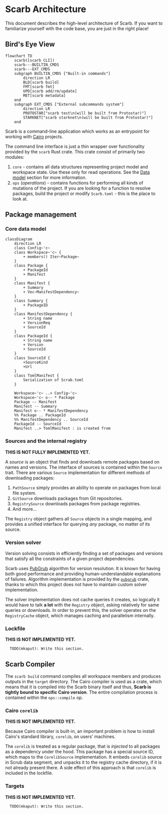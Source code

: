 # Scarb Architecture

This document describes the high-level architecture of Scarb.
If you want to familiarize yourself with the code base, you are just in the right place!

## Bird's Eye View

```mermaid
flowchart TD
    scarb([scarb CLI])
    scarb---BUILTIN_CMDS
    scarb---EXT_CMDS
    subgraph BUILTIN_CMDS ["Built-in commands"]
        direction LR
        BLD[scarb build]
        FMT[scarb fmt]
        UPD[scarb add/rm/update]
        MET[scarb metadata]
    end
    subgraph EXT_CMDS ["External subcommands system"]
        direction LR
        PROTOSTAR["scarb test\n(will be built from Protostar)"]
        STARKNET["scarb starknet\n(will be built from Protostar)"]
    end
```

Scarb is a command-line application which works as an entrypoint for working with [Cairo] projects.

The command line interface is just a thin wrapper over functionality provided by the `scarb` Rust crate.
This crate consist of primarily two modules:

1. `core` - contains all data structures representing project model and workspace state.
   Use these only for read operations.
   See the [Data model](#data-model) section for more information.
2. `ops` (_operations_) - contains functions for performing all kinds of mutations of the project.
   If you are looking for a function to resolve packages, build the project
   or modify `Scarb.toml` - this is the place to look at.

## Package management

### Core data model

```mermaid
classDiagram
    direction LR
    class Config~'c~
    class Workspace~'c~ {
        + members() Iter~Package~
    }
    class Package {
        + PackageId
        + Manifest
    }
    class Manifest {
        + Summary
        + Vec~ManifestDependency~
    }
    class Summary {
        + PackageID
    }
    class ManifestDependency {
        + String name
        + VersionReq
        + SourceId
    }
    class PackageId {
        + String name
        + Version
        + SourceId
    }
    class SourceId {
        +SourceKind
        +Url
    }
    class TomlManifest {
        Serialization of Scrab.toml
    }

    Workspace~'c~ ..> Config~'c~
    Workspace~'c~ o-- * Package
    Package -- Manifest
    Manifest -- Summary
    Manifest o-- * ManifestDependency
    %% Package .. PackageId
    %% ManifestDependency .. SourceId
    PackageId -- SourceId
    Manifest ..> TomlManifest : is created from
```

### Sources and the internal registry

**THIS IS NOT FULLY IMPLEMENTED YET.**

A _source_ is an object that finds and downloads remote packages based on names and versions.
The interface of sources is contained within the `Source` trait.
There are various `Source` implementation for different methods of downloading packages:

1. `PathSource` simply provides an ability to operate on packages from local file system.
2. `GitSource` downloads packages from Git repositories.
3. `RegistrySource` downloads packages from package registries.
4. And more...

The `Registry` object gathers all `Source` objects in a single mapping, and provides a unified interface for querying
_any_ package, no matter of its source.

### Version solver

Version solving consists in efficiently finding a set of packages and versions that satisfy all the constraints of a
given project dependencies.

Scarb uses [PubGrub][pubgrub-algo-docs] algorithm for version resolution.
It is known for having both good performance and providing human-understandable explanations of failures.
Algorithm implementation is provided by the [`pubgrub`][pubgrub-crate] crate,
thanks to which this project does not have to maintain custom solver implementation.

The solver implementation does not cache queries it creates, so logically it would have to talk **a lot** with
the `Registry` object, asking relatively for same queries or downloads.
In order to prevent this, the solver operates on the `RegistryCache` object, which manages caching and parallelism
internally.

### Lockfile

**THIS IS NOT IMPLEMENTED YET.**

      TODO(mkaput): Write this section.

## Scarb Compiler

The `scarb build` command compiles all workspace members and produces outputs in the `target` directory.
The Cairo compiler is used as a crate, which means that it is compiled into the Scarb binary itself and thus,
**Scarb is tightly bound to specific Cairo version**.
The entire compilation process is contained within the `ops::compile` op.

### Cairo `corelib`

**THIS IS NOT IMPLEMENTED YET.**

Because Cairo compiler is built-in, an important problem is how to install Cairo's standard library, `corelib`,
on users' machines.

The `corelib` is treated as a regular package, that is _injected_ to all packages as a dependency under the hood.
This package has a special source ID, which maps to the `CorelibSource` implementation.
It embeds `corelib` source in Scrub data segment, and unpacks it to the registry cache directory, if it is not already
present there.
A side effect of this approach is that `corelib` is included in the lockfile.

### Targets

**THIS IS NOT IMPLEMENTED YET.**

      TODO(mkaput): Write this section.

[pubgrub-algo-docs]: https://nex3.medium.com/pubgrub-2fb6470504f

[pubgrub-crate]: https://github.com/pubgrub-rs/pubgrub

[cairo]: https://cairo-lang.org
